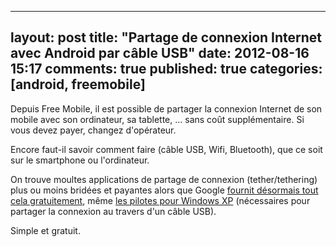﻿
---
layout: post
title: "Partage de connexion Internet avec Android par câble USB"
date: 2012-08-16 15:17
comments: true
published: true
categories: [android, freemobile]
---

Depuis Free Mobile, il est possible de partager la connexion Internet de son mobile avec son ordinateur, sa tablette, ... sans coût supplémentaire.
Si vous devez payer, changez d'opérateur.

Encore faut-il savoir comment faire (câble USB, Wifi, Bluetooth), que ce soit sur le smartphone ou l'ordinateur.

On trouve moultes applications de partage de connexion (tether/tethering) plus ou moins bridées et payantes alors que Google [fournit désormais tout cela gratuitement](http://www.android.com/tether), même [les pilotes pour Windows XP](http://www.android.com/drivers/tetherxp.inf) (nécessaires pour partager la connexion au travers d'un câble USB).

Simple et gratuit.
